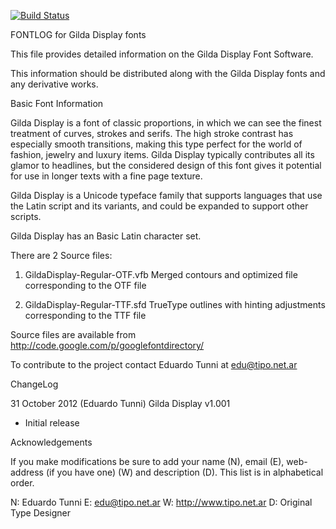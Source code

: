[![Build Status](https://travis-ci.org/fontdirectory/gildadisplay.svg?branch=master)](https://travis-ci.org/fontdirectory/gildadisplay)

FONTLOG for Gilda Display fonts

This file provides detailed information on the Gilda Display 
Font Software.

This information should be distributed along with the 
Gilda Display fonts and any derivative works.

Basic Font Information

Gilda Display is a font of classic proportions, in which we can see the
finest treatment of curves, strokes and serifs. The high stroke contrast has
especially smooth transitions, making this type perfect for the world of
fashion, jewelry and luxury items. Gilda Display typically contributes all its
glamor to headlines, but the considered design of this font gives it potential
for use in longer texts with a fine page texture.

Gilda Display is a Unicode typeface family that supports languages 
that use the Latin script and its variants, and could be 
expanded to support other scripts.

Gilda Display has an Basic Latin character set.

There are 2 Source files:

1. GildaDisplay-Regular-OTF.vfb Merged contours and 
   optimized file corresponding to the OTF file

2. GildaDisplay-Regular-TTF.sfd TrueType outlines with 
   hinting adjustments corresponding to the TTF file

Source files are available from
http://code.google.com/p/googlefontdirectory/

To contribute to the project contact Eduardo Tunni
at edu@tipo.net.ar

ChangeLog

31 October 2012 (Eduardo Tunni) Gilda Display v1.001
- Initial release

Acknowledgements

If you make modifications be sure to add your name (N), 
email (E), web-address (if you have one) (W) and 
description (D). This list is in alphabetical order.

N: Eduardo Tunni
E: edu@tipo.net.ar
W: http://www.tipo.net.ar
D: Original Type Designer
